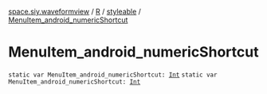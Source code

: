 [space.siy.waveformview](../../index.md) / [R](../index.md) / [styleable](index.md) / [MenuItem_android_numericShortcut](./-menu-item_android_numeric-shortcut.md)

# MenuItem_android_numericShortcut

`static var MenuItem_android_numericShortcut: `[`Int`](https://kotlinlang.org/api/latest/jvm/stdlib/kotlin/-int/index.html)
`static var MenuItem_android_numericShortcut: `[`Int`](https://kotlinlang.org/api/latest/jvm/stdlib/kotlin/-int/index.html)